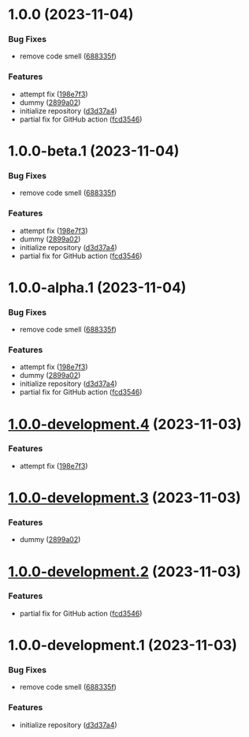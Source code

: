 # 1.0.0 (2023-11-04)

### Bug Fixes

- remove code smell ([688335f](https://github.com/ikari-engine/last-test/commit/688335f60adbdb063677485a173ef68e6b8a0b17))

### Features

- attempt fix ([198e7f3](https://github.com/ikari-engine/last-test/commit/198e7f3b5bd11e3d5f0c71a4fd194bec4664b5bb))
- dummy ([2899a02](https://github.com/ikari-engine/last-test/commit/2899a02062dc8f056d53d4872a364c01bd4831e9))
- initialize repository ([d3d37a4](https://github.com/ikari-engine/last-test/commit/d3d37a48d3a37c698c05fd8cde49bc685dff546c))
- partial fix for GitHub action ([fcd3546](https://github.com/ikari-engine/last-test/commit/fcd354627d89d3e1845602e52f3a0381e032b513))

# 1.0.0-beta.1 (2023-11-04)

### Bug Fixes

- remove code smell ([688335f](https://github.com/ikari-engine/last-test/commit/688335f60adbdb063677485a173ef68e6b8a0b17))

### Features

- attempt fix ([198e7f3](https://github.com/ikari-engine/last-test/commit/198e7f3b5bd11e3d5f0c71a4fd194bec4664b5bb))
- dummy ([2899a02](https://github.com/ikari-engine/last-test/commit/2899a02062dc8f056d53d4872a364c01bd4831e9))
- initialize repository ([d3d37a4](https://github.com/ikari-engine/last-test/commit/d3d37a48d3a37c698c05fd8cde49bc685dff546c))
- partial fix for GitHub action ([fcd3546](https://github.com/ikari-engine/last-test/commit/fcd354627d89d3e1845602e52f3a0381e032b513))

# 1.0.0-alpha.1 (2023-11-04)

### Bug Fixes

- remove code smell ([688335f](https://github.com/ikari-engine/last-test/commit/688335f60adbdb063677485a173ef68e6b8a0b17))

### Features

- attempt fix ([198e7f3](https://github.com/ikari-engine/last-test/commit/198e7f3b5bd11e3d5f0c71a4fd194bec4664b5bb))
- dummy ([2899a02](https://github.com/ikari-engine/last-test/commit/2899a02062dc8f056d53d4872a364c01bd4831e9))
- initialize repository ([d3d37a4](https://github.com/ikari-engine/last-test/commit/d3d37a48d3a37c698c05fd8cde49bc685dff546c))
- partial fix for GitHub action ([fcd3546](https://github.com/ikari-engine/last-test/commit/fcd354627d89d3e1845602e52f3a0381e032b513))

# [1.0.0-development.4](https://github.com/ikari-engine/last-test/compare/v1.0.0-development.3...v1.0.0-development.4) (2023-11-03)

### Features

- attempt fix ([198e7f3](https://github.com/ikari-engine/last-test/commit/198e7f3b5bd11e3d5f0c71a4fd194bec4664b5bb))

# [1.0.0-development.3](https://github.com/ikari-engine/last-test/compare/v1.0.0-development.2...v1.0.0-development.3) (2023-11-03)

### Features

- dummy ([2899a02](https://github.com/ikari-engine/last-test/commit/2899a02062dc8f056d53d4872a364c01bd4831e9))

# [1.0.0-development.2](https://github.com/ikari-engine/last-test/compare/v1.0.0-development.1...v1.0.0-development.2) (2023-11-03)

### Features

- partial fix for GitHub action ([fcd3546](https://github.com/ikari-engine/last-test/commit/fcd354627d89d3e1845602e52f3a0381e032b513))

# 1.0.0-development.1 (2023-11-03)

### Bug Fixes

- remove code smell ([688335f](https://github.com/ikari-engine/last-test/commit/688335f60adbdb063677485a173ef68e6b8a0b17))

### Features

- initialize repository ([d3d37a4](https://github.com/ikari-engine/last-test/commit/d3d37a48d3a37c698c05fd8cde49bc685dff546c))
